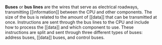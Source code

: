 **Buses** or **bus lines** are the wires that serve as electrical roadways, transmitting [[information]] between the CPU and other components. The size of the bus is related to the amount of [[data]] that can be transmitted at once. Instructions are sent through the bus lines to the CPU and include how to process the [[data]] and which component to use. These instructions are split and sent through three different types of buses: address buses, [[data]] buses, and control buses.